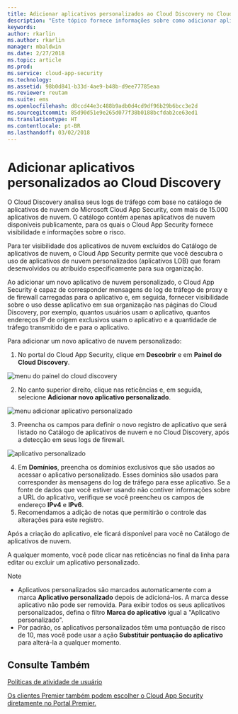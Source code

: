 ```yaml
---
title: Adicionar aplicativos personalizados ao Cloud Discovery no Cloud App Security | Microsoft Docs
description: "Este tópico fornece informações sobre como adicionar aplicativos personalizados ao Cloud Discovery no Cloud App Security a fim de monitorar a TI Sombra."
keywords: 
author: rkarlin
ms.author: rkarlin
manager: mbaldwin
ms.date: 2/27/2018
ms.topic: article
ms.prod: 
ms.service: cloud-app-security
ms.technology: 
ms.assetid: 98b0d841-b33d-4ae9-b48b-d9ee77785eaa
ms.reviewer: reutam
ms.suite: ems
ms.openlocfilehash: d8ccd44e3c488b9adb0d4cd9df96b29b6bcc3e2d
ms.sourcegitcommit: 85d90d51e9e265d077f38b0188bcfdab2ce63ed1
ms.translationtype: HT
ms.contentlocale: pt-BR
ms.lasthandoff: 03/02/2018
---
```

# <a name="add-custom-apps-to-cloud-discovery"></a>Adicionar aplicativos personalizados ao Cloud Discovery
    
O Cloud Discovery analisa seus logs de tráfego com base no catálogo de aplicativos de nuvem do Microsoft Cloud App Security, com mais de 15.000 aplicativos de nuvem. O catálogo contém apenas aplicativos de nuvem disponíveis publicamente, para os quais o Cloud App Security fornece visibilidade e informações sobre o risco.

Para ter visibilidade dos aplicativos de nuvem excluídos do Catálogo de aplicativos de nuvem, o Cloud App Security permite que você descubra o uso de aplicativos de nuvem personalizados (aplicativos LOB) que foram desenvolvidos ou atribuído especificamente para sua organização.

Ao adicionar um novo aplicativo de nuvem personalizado, o Cloud App Security é capaz de corresponder mensagens de log de tráfego de proxy e de firewall carregadas para o aplicativo e, em seguida, fornecer visibilidade sobre o uso desse aplicativo em sua organização nas páginas do Cloud Discovery, por exemplo, quantos usuários usam o aplicativo, quantos endereços IP de origem exclusivos usam o aplicativo e a quantidade de tráfego transmitido de e para o aplicativo. 

Para adicionar um novo aplicativo de nuvem personalizado:

1.  No portal do Cloud App Security, clique em **Descobrir** e em **Painel do Cloud Discovery**. 
  
 ![menu do painel do cloud discovery](./media/cloud-discovery-dashboard-menu.png)

2.  No canto superior direito, clique nas reticências e, em seguida, selecione **Adicionar novo aplicativo personalizado**. 

 ![menu adicionar aplicativo personalizado](./media/add-custom-app-menu.png)

3.  Preencha os campos para definir o novo registro de aplicativo que será listado no Catálogo de aplicativos de nuvem e no Cloud Discovery, após a detecção em seus logs de firewall.

  ![aplicativo personalizado](./media/add-custom-app.png)

4. Em **Domínios**, preencha os domínios exclusivos que são usados ao acessar o aplicativo personalizado. Esses domínios são usados para corresponder às mensagens do log de tráfego para esse aplicativo. Se a fonte de dados que você estiver usando não contiver informações sobre a URL do aplicativo, verifique se você preencheu os campos de endereço **IPv4** e **IPv6**.
4.  Recomendamos a adição de notas que permitirão o controle das alterações para este registro.

Após a criação do aplicativo, ele ficará disponível para você no Catálogo de aplicativos de nuvem.

A qualquer momento, você pode clicar nas reticências no final da linha para editar ou excluir um aplicativo personalizado.

>[!NOTE]
> - Aplicativos personalizados são marcados automaticamente com a marca **Aplicativo personalizado** depois de adicioná-los. A marca desse aplicativo não pode ser removida.
Para exibir todos os seus aplicativos personalizados, defina o filtro **Marca do aplicativo** igual a "Aplicativo personalizado". 
> - Por padrão, os aplicativos personalizados têm uma pontuação de risco de 10, mas você pode usar a ação **Substituir pontuação do aplicativo** para alterá-la a qualquer momento.

  
## <a name="see-also"></a>Consulte Também  
[Políticas de atividade de usuário](user-activity-policies.md)   

[Os clientes Premier também podem escolher o Cloud App Security diretamente no Portal Premier.](https://premier.microsoft.com/)  
  
  
